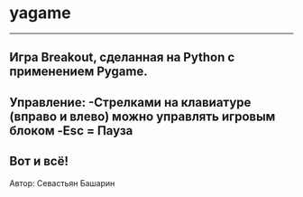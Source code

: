 # yagame
-----
Игра Breakout, сделанная на Python с применением Pygame.
-----
Управление:
-Стрелками на клавиатуре (вправо и влево) можно управлять игровым блоком
-Esc = Пауза
------
Вот и всё!
------
Автор:
Севастьян Башарин
